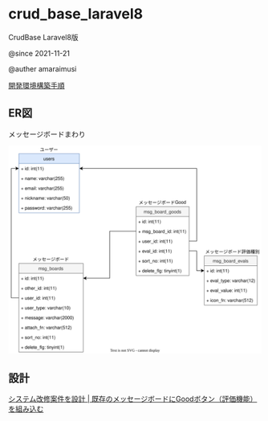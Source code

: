 # crud_base_laravel8
CrudBase Laravel8版

@since 2021-11-21

@auther amaraimusi


[開発環境構築手順](README_Environment2.md "開発環境構築手順")

## ER図

メッセージボードまわり


![ER図](doc/crud_base_laravel8.drawio.svg "ER図")


## 設計

[システム改修案件を設計 | 既存のメッセージボードにGoodボタン（評価機能）を組み込む](https://amaraimusi.sakura.ne.jp/note_prg/mgt/sys_design_note2.html "システム改修案件を設計 | 既存のメッセージボードにGoodボタン（評価機能）を組み込む")

